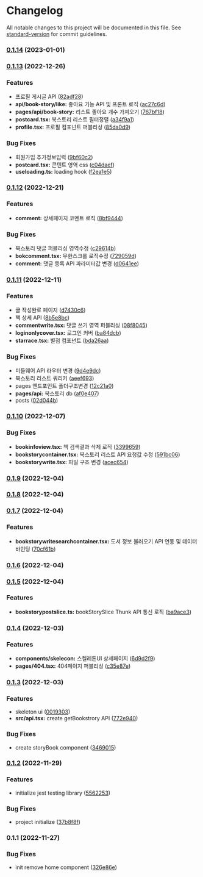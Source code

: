 # Changelog

All notable changes to this project will be documented in this file. See [standard-version](https://github.com/conventional-changelog/standard-version) for commit guidelines.

### [0.1.14](https://github.com/K-Soo/story-book/compare/v0.1.13...v0.1.14) (2023-01-01)

### [0.1.13](https://github.com/K-Soo/story-book/compare/v0.1.12...v0.1.13) (2022-12-26)


### Features

* 프로필 게시글 API ([82adf28](https://github.com/K-Soo/story-book/commit/82adf28935f9d9bb1bd21a050e757093404ebf96))
* **api/book-story/like:** 좋아요 기능 API 및 프론트 로직 ([ac27c6d](https://github.com/K-Soo/story-book/commit/ac27c6da514efb8dd2f519e9e5b9a3b8456a47fa))
* **pages/api/book-story:** 리스트 좋아요 개수 가져오기 ([767bf18](https://github.com/K-Soo/story-book/commit/767bf18423b64ef8ace0955eff312d5aa6b2dc90))
* **postcard.tsx:** 북스토리 리스트 필터정렬 ([a34f9a1](https://github.com/K-Soo/story-book/commit/a34f9a1e0d3811c040753638eb9f3e66cc9638f0))
* **profile.tsx:** 프로필 컴포넌트 퍼블리싱 ([85da0d9](https://github.com/K-Soo/story-book/commit/85da0d96f178feef4c714e8c52d40282ae4c8b2e))


### Bug Fixes

* 회원가입 추가정보입력 ([9bf60c2](https://github.com/K-Soo/story-book/commit/9bf60c2d0ad6913f41538f421d769108a42f1436))
* **postcard.tsx:** 콘텐트 영역 css ([c04daef](https://github.com/K-Soo/story-book/commit/c04daef7776fad2001678ccbf011f5d9fc52a42c))
* **useloading.ts:** loading hook ([f2ea1e5](https://github.com/K-Soo/story-book/commit/f2ea1e51b687549628e92633dc5b269fbf46be18))

### [0.1.12](https://github.com/K-Soo/story-book/compare/v0.1.11...v0.1.12) (2022-12-21)


### Features

* **comment:** 상세페이지 코멘트 로직 ([8bf9444](https://github.com/K-Soo/story-book/commit/8bf94445eaea6f87e27d599b03a44697b1112159))


### Bug Fixes

* 북스토리 댓글 퍼블리싱 영역수정 ([c29614b](https://github.com/K-Soo/story-book/commit/c29614b8bf4ebaff02666f1183ec8db52421f5f9))
* **bokcomment.tsx:** 무한스크롤 로직수정 ([729059d](https://github.com/K-Soo/story-book/commit/729059d20bfb8455d31fcc42f6138fa4f41c4218))
* **comment:** 댓글 등록 API 파라미터값 변경 ([d0641ee](https://github.com/K-Soo/story-book/commit/d0641ee1fb07d287f6092a58adc93c94cfe16266))

### [0.1.11](https://github.com/K-Soo/story-book/compare/v0.1.10...v0.1.11) (2022-12-11)


### Features

* 글 작성완료 페이지 ([d7430c6](https://github.com/K-Soo/story-book/commit/d7430c66998c328d2da091330b06d5ba5dfd9b0d))
* 책 상세 API ([8b5e8bc](https://github.com/K-Soo/story-book/commit/8b5e8bc60a4fabdccf89152177123b74396afa19))
* **commentwrite.tsx:** 댓글 쓰기 영역 퍼블리싱 ([08f8045](https://github.com/K-Soo/story-book/commit/08f8045b013c2661167c162a4035b1f6579a94f5))
* **loginonlycover.tsx:** 로그인 커버 ([ba84dcb](https://github.com/K-Soo/story-book/commit/ba84dcbfb1afd42ba563d682c52ef9b1facb0bf4))
* **starrace.tsx:** 별점 컴포넌트 ([bda26aa](https://github.com/K-Soo/story-book/commit/bda26aa780d6590ad39bb116b272b92a7721efcd))


### Bug Fixes

* 미들웨어 API 라우터 변경 ([9d4e9dc](https://github.com/K-Soo/story-book/commit/9d4e9dc59a8e54e276e20f6b51d9e058726c2878))
* 북스토리 리스트 쿼리키 ([aeef693](https://github.com/K-Soo/story-book/commit/aeef69324981885dac598a4e21936baa6e3a4250))
* pages 엔드포인트 폴더구조변경 ([12c21a0](https://github.com/K-Soo/story-book/commit/12c21a0270b108e475b689ff5c9c651393906d46))
* **pages/api:** 북스토리 db ([af0e407](https://github.com/K-Soo/story-book/commit/af0e407fb68611bb24ebe1b30bf05bc01bba78de))
* posts ([02d044b](https://github.com/K-Soo/story-book/commit/02d044bd2bf8f79b57151c74845c24bf017db963))

### [0.1.10](https://github.com/K-Soo/story-book/compare/v0.1.9...v0.1.10) (2022-12-07)


### Bug Fixes

* **bookinfoview.tsx:** 책 검색결과 삭제 로직 ([3399659](https://github.com/K-Soo/story-book/commit/3399659327128d767384def95027d7a05e40e4c0))
* **bookstorycontainer.tsx:** 북스토리 리스트 API 요청값 수정 ([591bc06](https://github.com/K-Soo/story-book/commit/591bc06c9a2e44d55ce54219afead31a3313aec2))
* **bookstorywrite.tsx:** 파일 구조 변경 ([acec654](https://github.com/K-Soo/story-book/commit/acec654cd48bbdc37ea01ecb640e776f007139f2))

### [0.1.9](https://github.com/K-Soo/story-book/compare/v0.1.8...v0.1.9) (2022-12-04)

### [0.1.8](https://github.com/K-Soo/story-book/compare/v0.1.7...v0.1.8) (2022-12-04)

### [0.1.7](https://github.com/K-Soo/story-book/compare/v0.1.6...v0.1.7) (2022-12-04)


### Features

* **bookstorywritesearchcontainer.tsx:** 도서 정보 불러오기 API 연동 및 데이터 바인딩 ([70cf61b](https://github.com/K-Soo/story-book/commit/70cf61bd8070130dfe74a1d0eeabbfbd1db8d3ac))

### [0.1.6](https://github.com/K-Soo/story-book/compare/v0.1.5...v0.1.6) (2022-12-04)

### [0.1.5](https://github.com/K-Soo/story-book/compare/v0.1.4...v0.1.5) (2022-12-04)


### Features

* **bookstorypostslice.ts:** bookStorySlice Thunk API 통신 로직 ([ba9ace3](https://github.com/K-Soo/story-book/commit/ba9ace3f3df4ecc9c026a78f9d89772ae56ef49e))

### [0.1.4](https://github.com/K-Soo/story-book/compare/v0.1.3...v0.1.4) (2022-12-03)


### Features

* **components/skelecon:** 스켈레톤UI 상세페이지 ([6d9d2f9](https://github.com/K-Soo/story-book/commit/6d9d2f9bf8659c66978461d229fcea6446f3fbb3))
* **pages/404.tsx:** 404페이지 퍼블리싱 ([c35e87e](https://github.com/K-Soo/story-book/commit/c35e87e437bcc8da41959c44b387d431201a928c))

### [0.1.3](https://github.com/K-Soo/story-book/compare/v0.1.2...v0.1.3) (2022-12-03)


### Features

* skeleton ui ([0019303](https://github.com/K-Soo/story-book/commit/0019303e9647651c4593b51696df16c0091a8b99))
* **src/api.tsx:** create getBookstrory API ([772e940](https://github.com/K-Soo/story-book/commit/772e940bfd3681444068c2e30565dc27ec95cd1e))


### Bug Fixes

* create storyBook component ([3469015](https://github.com/K-Soo/story-book/commit/3469015329c2c4f7444a523675a6cb6415b7b140))

### [0.1.2](https://github.com/K-Soo/story-book/compare/v0.1.1...v0.1.2) (2022-11-29)


### Features

* initialize jest testing library ([5562253](https://github.com/K-Soo/story-book/commit/556225327410d1e405a6661fe67a3fb8ab0c388f))


### Bug Fixes

* project initialize ([37b8f8f](https://github.com/K-Soo/story-book/commit/37b8f8fcf8060d90ed52f62401ca31654356b507))

### 0.1.1 (2022-11-27)


### Bug Fixes

* init remove home component ([326e86e](https://github.com/K-Soo/story-book/commit/326e86e709a840bff37c01cde58e1ff801575fca))
